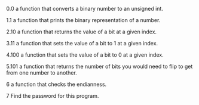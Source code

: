 0.0   a function that converts a binary number to an unsigned int.

1.1   a function that prints the binary representation of a number.

2.10  a function that returns the value of a bit at a given index.

3.11  a function that sets the value of a bit to 1 at a given index.

4.100 a function that sets the value of a bit to 0 at a given index.

5.101 a function that returns the number of bits you would need to flip to get from one number to another.

6     a function that checks the endianness.

7     Find the password for this program.

